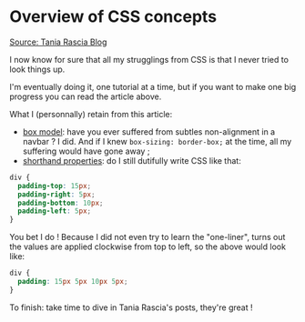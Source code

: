 # Overview of CSS concepts

[Source: Tania Rascia Blog](https://www.taniarascia.com/overview-of-css-concepts/)

I now know for sure that all my strugglings from CSS is that I never tried to look things up.

I'm eventually doing it, one tutorial at a time, but if you want to make one big progress you can read the article above.

What I (personnally) retain from this article:
  - [box model](https://www.taniarascia.com/overview-of-css-concepts/#box-model): have you ever suffered from subtles non-alignment in a navbar ? I did. And if I knew `box-sizing: border-box;` at the time, all my suffering would have gone away ;
  - [shorthand properties](https://www.taniarascia.com/overview-of-css-concepts/#shorthand-properties): do I still dutifully write CSS like that:
```css
div {
  padding-top: 15px;
  padding-right: 5px;
  padding-bottom: 10px;
  padding-left: 5px;
}
```
You bet I do ! Because I did not even try to learn the "one-liner", turns out the values are applied clockwise from top to left, so the above would look like: 
```css
div {
  padding: 15px 5px 10px 5px;
}
```
To finish: take time to dive in Tania Rascia's posts, they're great !
